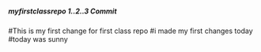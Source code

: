 ##### myfirstclassrepo 1..2..3 Commit
#This is my first change for first class repo
#i made my first changes today
#today was sunny
